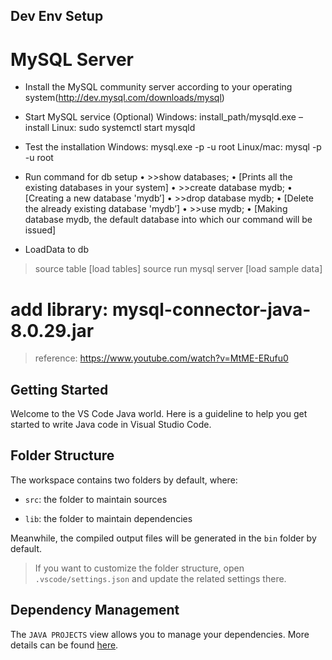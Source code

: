 ## Dev Env Setup

# MySQL Server
- Install the MySQL community server according to your operating system(http://dev.mysql.com/downloads/mysql)

- Start MySQL service (Optional)
Windows: install_path/mysqld.exe –install
Linux: sudo systemctl start mysqld

- Test the installation
Windows: mysql.exe -p -u root
Linux/mac: mysql -p -u root

- Run command for db setup
• >>show databases;
• [Prints all the existing databases in your system]
• >>create database mydb;
• [Creating a new database 'mydb’]
• >>drop database mydb;
• [Delete the already existing database 'mydb’]
• >>use mydb;
• [Making database mydb, the default database into
which our command will be issued]

- LoadData to db
> source table
[load tables]
> source 
run mysql server
[load sample data]

# add library: mysql-connector-java-8.0.29.jar
> reference: https://www.youtube.com/watch?v=MtME-ERufu0
## Getting Started

Welcome to the VS Code Java world. Here is a guideline to help you get started to write Java code in Visual Studio Code.

## Folder Structure

The workspace contains two folders by default, where:

- `src`: the folder to maintain sources



- `lib`: the folder to maintain dependencies

Meanwhile, the compiled output files will be generated in the `bin` folder by default.

> If you want to customize the folder structure, open `.vscode/settings.json` and update the related settings there.

## Dependency Management

The `JAVA PROJECTS` view allows you to manage your dependencies. More details can be found [here](https://github.com/microsoft/vscode-java-dependency#manage-dependencies).
